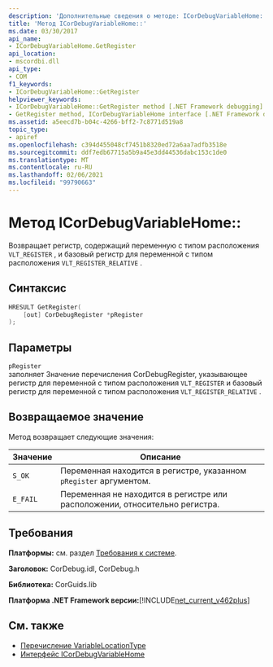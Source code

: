 ```yaml
---
description: 'Дополнительные сведения о методе: ICorDebugVariableHome::/Register'
title: 'Метод ICorDebugVariableHome::'
ms.date: 03/30/2017
api_name:
- ICorDebugVariableHome.GetRegister
api_location:
- mscordbi.dll
api_type:
- COM
f1_keywords:
- ICorDebugVariableHome::GetRegister
helpviewer_keywords:
- ICorDebugVariableHome::GetRegister method [.NET Framework debugging]
- GetRegister method, ICorDebugVariableHome interface [.NET Framework debugging]
ms.assetid: a5eecd7b-b04c-4266-bff2-7c8771d519a8
topic_type:
- apiref
ms.openlocfilehash: c394d455048cf7451b8320ed72a6aa7adfb3518e
ms.sourcegitcommit: ddf7edb67715a5b9a45e3dd44536dabc153c1de0
ms.translationtype: MT
ms.contentlocale: ru-RU
ms.lasthandoff: 02/06/2021
ms.locfileid: "99790663"
---
```

# <a name="icordebugvariablehomegetregister-method"></a>Метод ICorDebugVariableHome::

Возвращает регистр, содержащий переменную с типом расположения `VLT_REGISTER` , и базовый регистр для переменной с типом расположения `VLT_REGISTER_RELATIVE` .  
  
## <a name="syntax"></a>Синтаксис  
  
```cpp  
HRESULT GetRegister(  
    [out] CorDebugRegister *pRegister  
);  
```  
  
## <a name="parameters"></a>Параметры  

 `pRegister`  
 заполняет Значение перечисления CorDebugRegister, указывающее регистр для переменной с типом расположения `VLT_REGISTER` и базовый регистр для переменной с типом расположения `VLT_REGISTER_RELATIVE` .  
  
## <a name="return-value"></a>Возвращаемое значение  

 Метод возвращает следующие значения:  
  
|Значение|Описание|  
|-----------|-----------------|  
|`S_OK`|Переменная находится в регистре, указанном `pRegister` аргументом.|  
|`E_FAIL`|Переменная не находится в регистре или расположении, относительно регистра.|  
  
## <a name="requirements"></a>Требования  

 **Платформы:** см. раздел [Требования к системе](../../get-started/system-requirements.md).  
  
 **Заголовок:** CorDebug.idl, CorDebug.h  
  
 **Библиотека:** CorGuids.lib  
  
 **Платформа .NET Framework версии:**[!INCLUDE[net_current_v462plus](../../../../includes/net-current-v462plus-md.md)]  
  
## <a name="see-also"></a>См. также

- [Перечисление VariableLocationType](variablelocationtype-enumeration.md)
- [Интерфейс ICorDebugVariableHome](icordebugvariablehome-interface.md)
